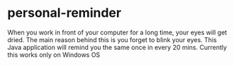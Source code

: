 # personal-reminder
When you work in front of your computer for a long time, your eyes will get dried. The main reason behind this is you forget to blink your eyes. This Java application will remind you the same once in every 20 mins. Currently this works only on Windows OS
